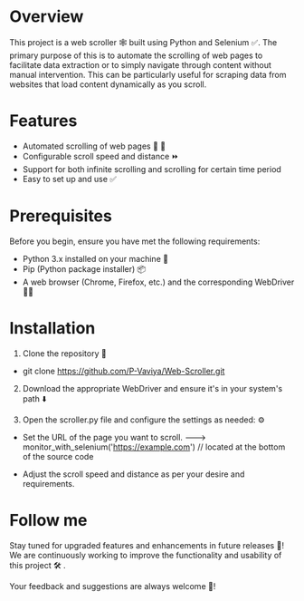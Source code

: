# Overview 

This project is a web scroller 🕸️ built using Python and Selenium ✅. The primary purpose of this is to automate the scrolling of web pages to facilitate data extraction or to simply navigate through content without manual intervention. This can be particularly useful for scraping data from websites that load content dynamically as you scroll.

# Features 

- Automated scrolling of web pages 🔼 🔽
- Configurable scroll speed and distance ⏩
- Support for both infinite scrolling and scrolling for certain time period
- Easy to set up and use ✅

# Prerequisites

Before you begin, ensure you have met the following requirements:

- Python 3.x installed on your machine 🐍
- Pip (Python package installer) 📦
- A web browser (Chrome, Firefox, etc.) and the corresponding WebDriver 👨‍✈️



# Installation 

1. Clone the repository 📑

 - git clone https://github.com/P-Vaviya/Web-Scroller.git

2. Download the appropriate WebDriver and ensure it's in your system's path ⬇️

3. Open the scroller.py file and configure the settings as needed: ⚙️

- Set the URL of the page you want to scroll. ---> monitor_with_selenium('https://example.com') // located at the bottom of the source code

- Adjust the scroll speed and distance as per your desire and requirements.


# Follow me 
Stay tuned for upgraded features and enhancements in future releases 🚀! 
We are continuously working to improve the functionality and usability of this project 🛠️ . 

Your feedback and suggestions are always welcome 📣!
